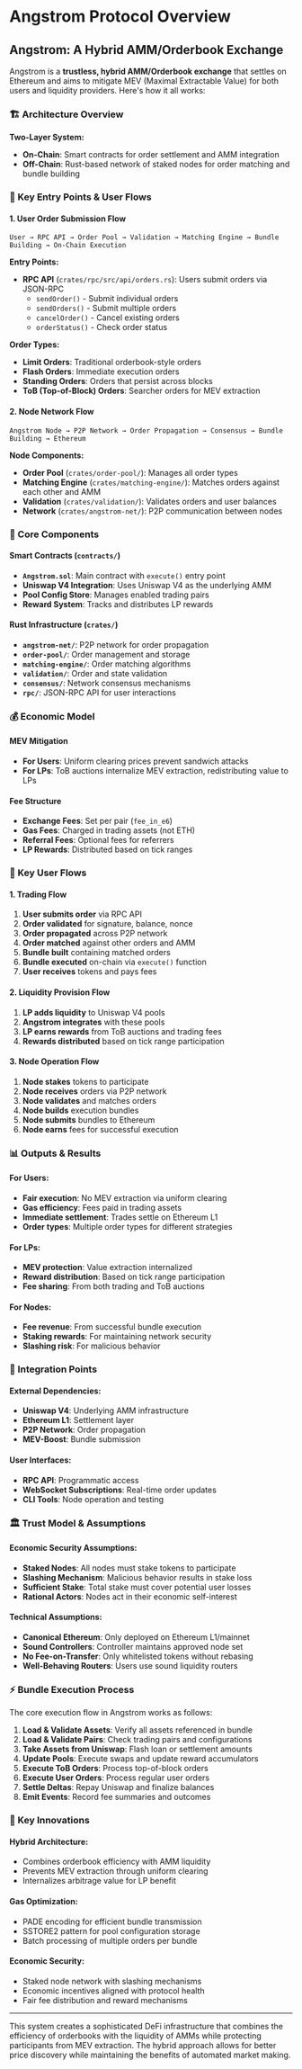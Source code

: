 # Angstrom Protocol Overview

## **Angstrom: A Hybrid AMM/Orderbook Exchange**

Angstrom is a **trustless, hybrid AMM/Orderbook exchange** that settles on Ethereum and aims to mitigate MEV (Maximal Extractable Value) for both users and liquidity providers. Here's how it all works:

### **🏗️ Architecture Overview**

**Two-Layer System:**
- **On-Chain**: Smart contracts for order settlement and AMM integration
- **Off-Chain**: Rust-based network of staked nodes for order matching and bundle building

### **🎯 Key Entry Points & User Flows**

#### **1. User Order Submission Flow**
```
User → RPC API → Order Pool → Validation → Matching Engine → Bundle Building → On-Chain Execution
```

**Entry Points:**
- **RPC API** (`crates/rpc/src/api/orders.rs`): Users submit orders via JSON-RPC
  - `sendOrder()` - Submit individual orders
  - `sendOrders()` - Submit multiple orders
  - `cancelOrder()` - Cancel existing orders
  - `orderStatus()` - Check order status

**Order Types:**
- **Limit Orders**: Traditional orderbook-style orders
- **Flash Orders**: Immediate execution orders
- **Standing Orders**: Orders that persist across blocks
- **ToB (Top-of-Block) Orders**: Searcher orders for MEV extraction

#### **2. Node Network Flow**
```
Angstrom Node → P2P Network → Order Propagation → Consensus → Bundle Building → Ethereum
```

**Node Components:**
- **Order Pool** (`crates/order-pool/`): Manages all order types
- **Matching Engine** (`crates/matching-engine/`): Matches orders against each other and AMM
- **Validation** (`crates/validation/`): Validates orders and user balances
- **Network** (`crates/angstrom-net/`): P2P communication between nodes

### **🔧 Core Components**

#### **Smart Contracts (`contracts/`)**
- **`Angstrom.sol`**: Main contract with `execute()` entry point
- **Uniswap V4 Integration**: Uses Uniswap V4 as the underlying AMM
- **Pool Config Store**: Manages enabled trading pairs
- **Reward System**: Tracks and distributes LP rewards

#### **Rust Infrastructure (`crates/`)**
- **`angstrom-net/`**: P2P network for order propagation
- **`order-pool/`**: Order management and storage
- **`matching-engine/`**: Order matching algorithms
- **`validation/`**: Order and state validation
- **`consensus/`**: Network consensus mechanisms
- **`rpc/`**: JSON-RPC API for user interactions

### **💰 Economic Model**

#### **MEV Mitigation**
- **For Users**: Uniform clearing prices prevent sandwich attacks
- **For LPs**: ToB auctions internalize MEV extraction, redistributing value to LPs

#### **Fee Structure**
- **Exchange Fees**: Set per pair (`fee_in_e6`)
- **Gas Fees**: Charged in trading assets (not ETH)
- **Referral Fees**: Optional fees for referrers
- **LP Rewards**: Distributed based on tick ranges

### **🔄 Key User Flows**

#### **1. Trading Flow**
1. **User submits order** via RPC API
2. **Order validated** for signature, balance, nonce
3. **Order propagated** across P2P network
4. **Order matched** against other orders and AMM
5. **Bundle built** containing matched orders
6. **Bundle executed** on-chain via `execute()` function
7. **User receives** tokens and pays fees

#### **2. Liquidity Provision Flow**
1. **LP adds liquidity** to Uniswap V4 pools
2. **Angstrom integrates** with these pools
3. **LP earns rewards** from ToB auctions and trading fees
4. **Rewards distributed** based on tick range participation

#### **3. Node Operation Flow**
1. **Node stakes** tokens to participate
2. **Node receives** orders via P2P network
3. **Node validates** and matches orders
4. **Node builds** execution bundles
5. **Node submits** bundles to Ethereum
6. **Node earns** fees for successful execution

### **📊 Outputs & Results**

#### **For Users:**
- **Fair execution**: No MEV extraction via uniform clearing
- **Gas efficiency**: Fees paid in trading assets
- **Immediate settlement**: Trades settle on Ethereum L1
- **Order types**: Multiple order types for different strategies

#### **For LPs:**
- **MEV protection**: Value extraction internalized
- **Reward distribution**: Based on tick range participation
- **Fee sharing**: From both trading and ToB auctions

#### **For Nodes:**
- **Fee revenue**: From successful bundle execution
- **Staking rewards**: For maintaining network security
- **Slashing risk**: For malicious behavior

### **🔗 Integration Points**

#### **External Dependencies:**
- **Uniswap V4**: Underlying AMM infrastructure
- **Ethereum L1**: Settlement layer
- **P2P Network**: Order propagation
- **MEV-Boost**: Bundle submission

#### **User Interfaces:**
- **RPC API**: Programmatic access
- **WebSocket Subscriptions**: Real-time order updates
- **CLI Tools**: Node operation and testing

### **🏛️ Trust Model & Assumptions**

#### **Economic Security Assumptions:**
- **Staked Nodes**: All nodes must stake tokens to participate
- **Slashing Mechanism**: Malicious behavior results in stake loss
- **Sufficient Stake**: Total stake must cover potential user losses
- **Rational Actors**: Nodes act in their economic self-interest

#### **Technical Assumptions:**
- **Canonical Ethereum**: Only deployed on Ethereum L1/mainnet
- **Sound Controllers**: Controller maintains approved node set
- **No Fee-on-Transfer**: Only whitelisted tokens without rebasing
- **Well-Behaving Routers**: Users use sound liquidity routers

### **⚡ Bundle Execution Process**

The core execution flow in Angstrom works as follows:

1. **Load & Validate Assets**: Verify all assets referenced in bundle
2. **Load & Validate Pairs**: Check trading pairs and configurations
3. **Take Assets from Uniswap**: Flash loan or settlement amounts
4. **Update Pools**: Execute swaps and update reward accumulators
5. **Execute ToB Orders**: Process top-of-block orders
6. **Execute User Orders**: Process regular user orders
7. **Settle Deltas**: Repay Uniswap and finalize balances
8. **Emit Events**: Record fee summaries and outcomes

### **🎯 Key Innovations**

#### **Hybrid Architecture:**
- Combines orderbook efficiency with AMM liquidity
- Prevents MEV extraction through uniform clearing
- Internalizes arbitrage value for LP benefit

#### **Gas Optimization:**
- PADE encoding for efficient bundle transmission
- SSTORE2 pattern for pool configuration storage
- Batch processing of multiple orders per bundle

#### **Economic Security:**
- Staked node network with slashing mechanisms
- Economic incentives aligned with protocol health
- Fair fee distribution and reward mechanisms

---

This system creates a sophisticated DeFi infrastructure that combines the efficiency of orderbooks with the liquidity of AMMs while protecting participants from MEV extraction. The hybrid approach allows for better price discovery while maintaining the benefits of automated market making.
